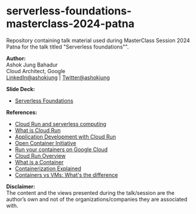 # serverless-foundations-masterclass-2024-patna
Repository containing talk material used during MasterClass Session 2024 Patna for the talk titled "Serverless foundations"".


**Author:**</br>
Ashok Jung Bahadur</br>
Cloud Architect, Google</br>
[LinkedIn@ashokjung](https://www.linkedin.com/in/ashokjung/) | [Twitter@ashokjung](https://twitter.com/ashokjung)

**Slide Deck:**
- [Serverless Foundations](https://github.com/ashokjung/serverless-foundations-masterclass-2024-patna/blob/main/Serverless%20Foundations.pdf)

**References:**
- [Cloud Run and serverless computing](https://developers.google.com/learn/pathways/cloud-run-serverless-computing)
- [What is Cloud Run](https://cloud.google.com/run/docs/overview/what-is-cloud-run)
- [Application Development with Cloud Run](https://www.cloudskillsboost.google/course_templates/371)
- [Open Container Initiative](https://opencontainers.org/about/overview/)
- [Run your containers on Google Cloud](https://www.youtube.com/watch?v=jh0fPT-AWwM)
- [Cloud Run Overview](https://www.youtube.com/watch?v=gx8VTa1c8DA)
- [What is a Container](https://www.youtube.com/watch?v=EnJ7qX9fkcU)
- [ Containerization Explained](https://www.youtube.com/watch?v=0qotVMX-J5s)
- [ Containers vs VMs: What's the difference](https://www.youtube.com/watch?v=cjXI-yxqGTI)

**Disclaimer:**</br>
The content and the views presented during the talk/session are the author’s own and not of the organizations/companies they are associated with.

